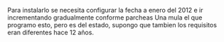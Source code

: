 Para instalarlo se necesita configurar la fecha a enero del 2012 e ir incrementando gradualmente conforme parcheas
Una mula el que programo esto, pero es del estado, supongo que tambien los requisitos eran diferentes hace 12 años.
